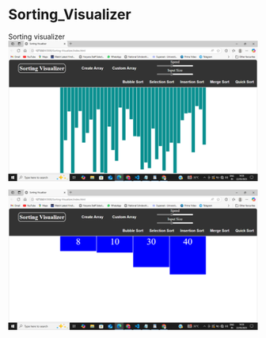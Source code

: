 # Sorting_Visualizer
Sorting visualizer
![image alt](https://github.com/Wanda7675/Sorting_Visualizer/blob/9f8cc98c7ef32bd8545ee8b05a90e550796b7237/Screenshot%20(2415).png)


![image alt](https://github.com/Wanda7675/Sorting_Visualizer/blob/0523b478900d50c49d9870639739ad160775415d/Screenshot%20(2418).png)
